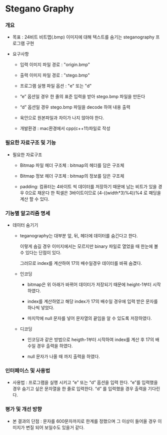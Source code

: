 # Stegano Graphy

### 개요

  * 목표 : 24비트 비트맵(.bmp) 이미지에 대해 텍스트를 숨기는 steganography 프로그램 구현
  
  * 요구사항
   
    - 입력 이미지 파일 경로 : "origin.bmp"
   
    - 출력 이미지 파일 경로 : "stego.bmp"
    
    - 프로그램 실행 파일 옵션 : "e" 또는 "d"
    
    - “e” 옵션일 경우 한 줄의 표준 입력을 받아 stego.bmp 파일을 만든다
    
    - “d” 옵션일 경우 stego.bmp 파일을 decode 하여 내용 출력
    
    - 육안으로 원본파일과 차이가 나지 않아야 한다.
    
    - 개발환경 : mac환경에서 cpp(c++11)파일로 작성
 
### 필요한 자료구조 및 기능

  * 필요한 자료구조
   
    - Bitmap 파일 헤더 구조체 : bitmap의 헤더를 담은 구조체
   
    - Bitmap 정보 헤더 구조체 : bitmap의 정보를 담은 구조체
   
    - padding: 컴퓨터는 4바이트 씩 데이터를 저장하기 때문에 남는 비트가 있을 경우 0으로 채운다
               한 픽셀은 3바이트이므로 (4-((width*3)%4))%4 로 패딩을 계산 할 수 있다.
 
### 기능별 알고리즘 명세

  * 데이터 숨기기
   
    - teganography는 대부분 앞, 뒤, 헤더에 데이터를 숨긴다고 한다. 
   
      이렇게 숨길 경우 이미지에서는 모르지만 binary 파일로 열었을 때 한눈에 볼 수 있다는 단점이 있다. 
     
      그러므로 index를 계산하여 17의 배수일경우 데이터를 바꿔 숨겼다.
      
    - 인코딩
    
      + bitmap은 위 아래가 바뀌어 데이터가 저장되기 때문에 height-1부터 시작하였다.
      
      + index를 계산하였고 해당 index가 17의 배수일 경우에 입력 받은 문자를 하나씩 넣었다.
     
      + 마지막에 null 문자를 넣어 문자열의 끝임을 알 수 있도록 저장하였다.
    
    - 디코딩
    
      + 인코딩과 같은 방법으로 heigth-1부터 시작하여 index를 계산 후 17의 배수일 경우 출력을 하였다.
      
      + null 문자가 나올 때 까지 출력을 하였다.
      
### 인터페이스 및 사용법

  * 사용법 : 프로그램을 실행 시키고 “e” 또는 “d” 옵션을 입력 한다. “e”를 입력했을 경우 숨기고 싶은 문자열을 한 줄로 입력한다. “d” 를 입력했을            경우 출력을 기다린다.

### 평가 및 개선 방향
  
  * 본 결과의 단점 : 문자를 600문자까지로 한계를 정했으며 그 이상이 들어올 경우 이미지가 변질 되어 보일수도 있을거 같다.
          

 
